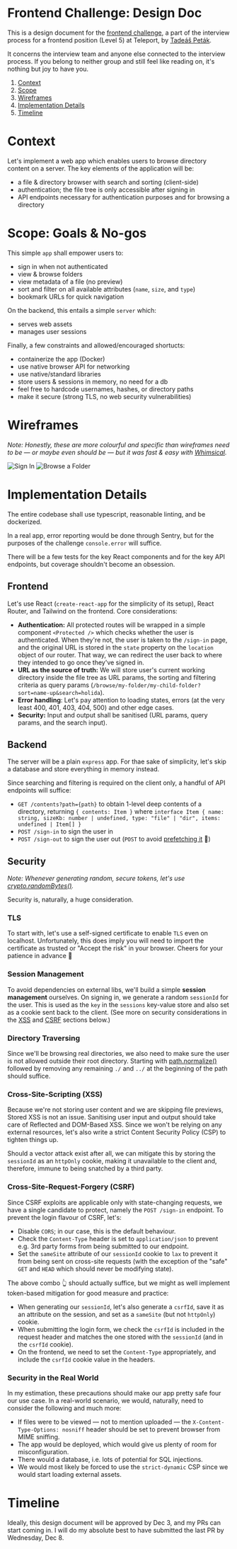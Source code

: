 # Frontend Challenge: Design Doc

This is a design document for the [frontend challenge](https://github.com/gravitational/careers/blob/main/challenges/frontend/challenge.md), a part of the interview process for a frontend position (Level 5) at Teleport, by [Tadeáš Peták](https://github.com/tadeaspetak).

It concerns the interview team and anyone else connected to the interview process. If you belong to neither group and still feel like reading on, it's nothing but joy to have you.

 1. [Context](#context)
 1. [Scope](#scope-goals--no-gos)
 1. [Wireframes](#wireframes)
 1. [Implementation Details](#implementation-details)
 1. [Timeline](#timeline)

# Context

Let's implement a web app which enables users to browse directory content on a server. The key elements of the application will be:

 - a file & directory browser with search and sorting (client-side)
 - authentication; the file tree is only accessible after signing in
 - API endpoints necessary for authentication purposes and for browsing a directory

# Scope: Goals & No-gos

This simple `app` shall empower users to:

 - sign in when not authenticated
 - view & browse folders
 - view metadata of a file (no preview)
 - sort and filter on all available attributes (`name`, `size`, and `type`)
 - bookmark URLs for quick navigation

On the backend, this entails a simple `server` which:
 
 - serves web assets
 - manages user sessions

Finally, a few constraints and allowed/encouraged shortucts:

 - containerize the app (Docker)
 - use native browser API for networking
 - use native/standard libraries
 - store users & sessions in memory, no need for a db
 - feel free to hardcode usernames, hashes, or directory paths
 - make it secure (strong TLS, no web security vulnerabilities)

# Wireframes

_Note: Honestly, these are more colourful and specific than wireframes need to be — or maybe even should be — but it was fast & easy with [Whimsical](https://whimsical.com)._

<img src="assets/signin.png" style="max-width: 600px" alt="Sign In" />
<img src="assets/browse.png" style="max-width: 600px;" alt="Browse a Folder" /> 

# Implementation Details

The entire codebase shall use typescript, reasonable linting, and be dockerized.

In a real app, error reporting would be done through Sentry, but for the purposes of the challenge `console.error` will suffice. 

There will be a few tests for the key React components and for the key API endpoints, but coverage shouldn't become an obsession.

## Frontend

Let's use React (`create-react-app` for the simplicity of its setup), React Router, and Tailwind on the frontend. Core considerations:

 - **Authentication:** All protected routes will be wrapped in a simple component `<Protected />` which checks whether the user is authenticated. When they're not, the user is taken to the `/sign-in` page, and the original URL is stored in the `state` property on the `location` object of our router. That way, we can redirect the user back to where they intended to go once they've signed in.
 - **URL as the source of truth:** We will store user's current working directory inside the file tree as URL params, the sorting and filtering criteria as query params (`/browse/my-folder/my-child-folder?sort=name-up&search=holida`).
 - **Error handling**: Let's pay attention to loading states, errors (at the very least 400, 401, 403, 404, 500) and other edge cases.
 - **Security:** Input and output shall be sanitised (URL params, query params, and the search input).

## Backend

The server will be a plain `express` app. For thae sake of simplicity, let's skip a database and store everything in memory instead.

Since searching and filtering is required on the client only, a handful of API endpoints will suffice:

 - `GET /contents?path={path}` to obtain 1-level deep contents of a directory, returning `{ contents: Item }` where `interface Item { name: string, sizeKb: number | undefined, type: "file" | "dir", items: undefined | Item[] }`
 - `POST /sign-in` to sign the user in
 - `POST /sign-out` to sign the user out (`POST` to avoid [prefetching it](https://twitter.com/nick_craver/status/296281730984316928?lang=fa) 🤦) 

## Security

_Note: Whenever generating random, secure tokens, let's use [crypto.randomBytes()](https://nodejs.org/api/crypto.html#cryptorandombytessize-callback)._

Security is, naturally, a huge consideration.

### TLS

To start with, let's use a self-signed certificate to enable `TLS` even on localhost. Unfortunately, this does imply you will need to import the certificate as trusted or "Accept the risk" in your browser. Cheers for your patience in advance 🙏

### Session Management

To avoid dependencies on external libs, we'll build a simple **session management** ourselves. On signing in, we generate a random `sessionId` for the user. This is used as the `key` in the `sessions` key-value store and also set as a cookie sent back to the client. (See more on security considerations in the [XSS](#cross-site-scripting-xss) and [CSRF](#cross-site-request-forgery-csrf) sections below.)

### Directory Traversing

Since we'll be browsing real directories, we also need to make sure the user is not allowed outside their root directory. Starting with [path.normalize()](https://nodejs.org/api/path.html#pathnormalizepath) followed by removing any remaining `./` and `../` at the beginning of the path should suffice.

### Cross-Site-Scripting (XSS)

Because we're not storing user content and we are skipping file previews, Stored XSS is not an issue. Sanitising user input and output should take care of Reflected and DOM-Based XSS. Since we won't be relying on any external resources, let's also write a strict Content Security Policy (CSP) to tighten things up.

Should a vector attack exist after all, we can mitigate this by storing the `sessionId` as an `httpOnly` cookie, making it unavailable to the client and, therefore, immune to being snatched by a third party.

### Cross-Site-Request-Forgery (CSRF)

Since CSRF exploits are applicable only with state-changing requests, we have a single candidate to protect, namely the `POST /sign-in` endpoint. To prevent the login flavour of CSRF, let's:

 - Disable `CORS`; in our case, this is the default behaviour.
 - Check the `Content-Type` header is set to `application/json` to prevent e.g. 3rd party forms from being submitted to our endpoint.
 - Set the `sameSite` attribute of our `sessionId` cookie to `lax` to prevent it from being sent on cross-site requests (with the exception of the "safe" `GET` and `HEAD` which should never be modifying state).

 The above combo 👆 should actually suffice, but we might as well implement token-based mitigation for good measure and practice:

  - When generating our `sessionId`, let's also generate a `csrfId`, save it as an attribute on the session, and set as a `sameSite` (but not `httpOnly`) cookie.
  - When submitting the login form, we check the `csrfId` is included in the request header and matches the one stored with the `sessionId` (and in the `csrfId` cookie).
  - On the frontend, we need to set the `Content-Type` appropriately, and include the `csrfId` cookie value in the headers.

### Security in the Real World

In my estimation, these precautions should make our app pretty safe four our use case. In a real-world scenario, we would, naturally, need to consider the following and much more:

 - If files were to be viewed — not to mention uploaded — the `X-Content-Type-Options: nosniff` header should be set to prevent browser from MIME sniffing.
 - The app would be deployed, which would give us plenty of room for misconfiguration.
 - There would a database, i.e. lots of potential for SQL injections.
 - We would most likely be forced to use the `strict-dynamic` CSP since we would start loading external assets.

# Timeline

Ideally, this design document will be approved by Dec 3, and my PRs can start coming in. I will do my absolute best to have submitted the last PR by Wednesday, Dec 8.